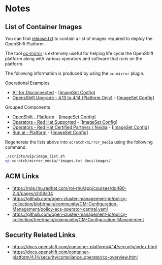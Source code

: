 # Notes

## List of Container Images

You can find [release.txt](https://mirror.openshift.com/pub/openshift-v4/clients/ocp/stable-4.13/release.txt) to contain a list of images required to deploy the OpenShift Platform.

The tool [oc-mirror](https://github.com/openshift/oc-mirror) is extremely useful for helping life cycle the OpenShift platform along with various operators and software that runs on the platform.

The following information is produced by using the `oc-mirror` plugin.

Operational Examples

- [All for Disconnected](images/imageset-config-all-images.txt) - [[ImageSet Config](../components/imageset/imageset-config-all.yaml)]
- [OpensShift Upgrade - 4.13 to 4.14 (Platform Only)](images/imageset-config-ocp-upgrade-images.txt) - [[ImageSet Config](../components/imageset/imageset-config-ocp-upgrade.yaml)]

Grouped Components

- [OpenShift - Platform](images/imageset-config-ocp-images.txt) - [[ImageSet Config](../components/imageset/imageset-config-ocp.yaml)]
- [Operators - Red Hat Supported](images/imageset-config-redhat-images.txt) - [[ImageSet Config](../components/imageset/imageset-config-redhat.yaml)]
- [Operators - Red Hat Certified Partners / Nvidia](images/imageset-config-certified-images.txt) - [[ImageSet Config](../components/imageset/imageset-config-certified.yaml)]
- [Run.ai - Platform](images/imageset-config-runai-images.txt) - [[ImageSet Config](../components/imageset/imageset-config-runai.yaml)]

Regenerate the lists above into `scratch/mirror_media` using the following command:

```sh
./scripts/wip/image_list.sh
cp scratch/mirror_media/*images.txt docs/images/
```

## ACM Links

- https://role.rhu.redhat.com/rol-rhu/app/courses/do480-2.4/pages/ch08s04
- https://github.com/open-cluster-management-io/policy-collection/blob/main/community/CM-Configuration-Management/policy-acs-operator-central.yaml
- https://github.com/open-cluster-management-io/policy-collection/tree/main/community/CM-Configuration-Management

## Security Related Links

- https://docs.openshift.com/container-platform/4.14/security/index.html
- https://docs.openshift.com/container-platform/4.14/security/compliance_operator/co-overview.html
